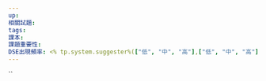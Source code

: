 ```yaml
---
up: 
相關試題: 
tags: 
課本: 
課題重要性: 
DSE出現頻率: <% tp.system.suggester%(["低", "中", "高"],["低", "中", "高"], true, 'DSE出現頻率')％>
---
```

``